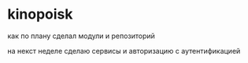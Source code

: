 # kinopoisk

как по плану сделал модули и репозиторий

на некст неделе сделаю сервисы и авторизацию с аутентификацией
